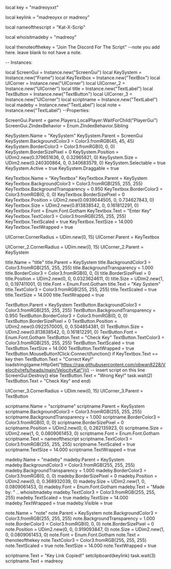 local key = "madreoyxxt"

local keylink = "madreoyxx or madreoy"

local nameofthescript = "Kat-X-Scrip" 

local whoisitmadeby = "madreoy"

local thenoteofthekey = "Join The Discord For The Script" --note you add here. leave blank to not have a note.


-- Instances:

local ScreenGui = Instance.new("ScreenGui")
local KeySystem = Instance.new("Frame")
local KeyTextbox = Instance.new("TextBox")
local UICorner = Instance.new("UICorner")
local UICorner_2 = Instance.new("UICorner")
local title = Instance.new("TextLabel")
local TextButton = Instance.new("TextButton")
local UICorner_3 = Instance.new("UICorner")
local scriptname = Instance.new("TextLabel")
local madeby = Instance.new("TextLabel")
local note = Instance.new("TextLabel")
--Properties:

ScreenGui.Parent = game.Players.LocalPlayer:WaitForChild("PlayerGui")
ScreenGui.ZIndexBehavior = Enum.ZIndexBehavior.Sibling

KeySystem.Name = "KeySystem"
KeySystem.Parent = ScreenGui
KeySystem.BackgroundColor3 = Color3.fromRGB(45, 45, 45)
KeySystem.BorderColor3 = Color3.fromRGB(0, 0, 0)
KeySystem.BorderSizePixel = 0
KeySystem.Position = UDim2.new(0.379651636, 0, 0.32965821, 0)
KeySystem.Size = UDim2.new(0.240300864, 0, 0.340683579, 0)
KeySystem.Selectable = true
KeySystem.Active = true
KeySystem.Draggable = true

KeyTextbox.Name = "KeyTextbox"
KeyTextbox.Parent = KeySystem
KeyTextbox.BackgroundColor3 = Color3.fromRGB(255, 255, 255)
KeyTextbox.BackgroundTransparency = 0.950
KeyTextbox.BorderColor3 = Color3.fromRGB(0, 0, 0)
KeyTextbox.BorderSizePixel = 0
KeyTextbox.Position = UDim2.new(0.0939044505, 0, 0.734627843, 0)
KeyTextbox.Size = UDim2.new(0.813838542, 0, 0.161812291, 0)
KeyTextbox.Font = Enum.Font.Gotham
KeyTextbox.Text = "Enter Key"
KeyTextbox.TextColor3 = Color3.fromRGB(255, 255, 255)
KeyTextbox.TextScaled = true
KeyTextbox.TextSize = 14.000
KeyTextbox.TextWrapped = true

UICorner.CornerRadius = UDim.new(0, 15)
UICorner.Parent = KeyTextbox

UICorner_2.CornerRadius = UDim.new(0, 15)
UICorner_2.Parent = KeySystem

title.Name = "title"
title.Parent = KeySystem
title.BackgroundColor3 = Color3.fromRGB(255, 255, 255)
title.BackgroundTransparency = 1.000
title.BorderColor3 = Color3.fromRGB(0, 0, 0)
title.BorderSizePixel = 0
title.Position = UDim2.new(0, 0, 0.0323624611, 0)
title.Size = UDim2.new(1, 0, 0.197411001, 0)
title.Font = Enum.Font.Gotham
title.Text = "Key System"
title.TextColor3 = Color3.fromRGB(255, 255, 255)
title.TextScaled = true
title.TextSize = 14.000
title.TextWrapped = true

TextButton.Parent = KeySystem
TextButton.BackgroundColor3 = Color3.fromRGB(255, 255, 255)
TextButton.BackgroundTransparency = 0.950
TextButton.BorderColor3 = Color3.fromRGB(0, 0, 0)
TextButton.BorderSizePixel = 0
TextButton.Position = UDim2.new(0.0922570005, 0, 0.504854381, 0)
TextButton.Size = UDim2.new(0.813838542, 0, 0.161812291, 0)
TextButton.Font = Enum.Font.Gotham
TextButton.Text = "Check Key"
TextButton.TextColor3 = Color3.fromRGB(255, 255, 255)
TextButton.TextScaled = true
TextButton.TextSize = 14.000
TextButton.TextWrapped = true
TextButton.MouseButton1Click:Connect(function()
	if KeyTextbox.Text == key then
		TextButton.Text = "Correct Key!"
loadstring(game:HttpGet("https://raw.githubusercontent.com/obwan8228/Velocity/refs/heads/main/VelocityKat"))() -- insert script on this line
		ScreenGui:Destroy()
	else
		TextButton.Text = "Wrong Key!"
		task.wait(2)
		TextButton.Text = "Check Key"
	end
end)

UICorner_3.CornerRadius = UDim.new(0, 15)
UICorner_3.Parent = TextButton

scriptname.Name = "scriptname"
scriptname.Parent = KeySystem
scriptname.BackgroundColor3 = Color3.fromRGB(255, 255, 255)
scriptname.BackgroundTransparency = 1.000
scriptname.BorderColor3 = Color3.fromRGB(0, 0, 0)
scriptname.BorderSizePixel = 0
scriptname.Position = UDim2.new(0, 0, 0.262135923, 0)
scriptname.Size = UDim2.new(1, 0, 0.0809061453, 0)
scriptname.Font = Enum.Font.Gotham
scriptname.Text = nameofthescript
scriptname.TextColor3 = Color3.fromRGB(255, 255, 255)
scriptname.TextScaled = true
scriptname.TextSize = 14.000
scriptname.TextWrapped = true

madeby.Name = "madeby"
madeby.Parent = KeySystem
madeby.BackgroundColor3 = Color3.fromRGB(255, 255, 255)
madeby.BackgroundTransparency = 1.000
madeby.BorderColor3 = Color3.fromRGB(0, 0, 0)
madeby.BorderSizePixel = 0
madeby.Position = UDim2.new(0, 0, 0.368932039, 0)
madeby.Size = UDim2.new(1, 0, 0.0809061453, 0)
madeby.Font = Enum.Font.Gotham
madeby.Text = "Made by: " .. whoisitmadeby
madeby.TextColor3 = Color3.fromRGB(255, 255, 255)
madeby.TextScaled = true
madeby.TextSize = 14.000
madeby.TextWrapped = true
madeby.Visible = true

note.Name = "note"
note.Parent = KeySystem
note.BackgroundColor3 = Color3.fromRGB(255, 255, 255)
note.BackgroundTransparency = 1.000
note.BorderColor3 = Color3.fromRGB(0, 0, 0)
note.BorderSizePixel = 0
note.Position = UDim2.new(0, 0, 0.919093847, 0)
note.Size = UDim2.new(1, 0, 0.0809061453, 0)
note.Font = Enum.Font.Gotham
note.Text = thenoteofthekey
note.TextColor3 = Color3.fromRGB(255, 255, 255)
note.TextScaled = true
note.TextSize = 14.000
note.TextWrapped = true

scriptname.Text = "Key Link Copied!"
setclipboard(keylink)
task.wait(3)
scriptname.Text = madreoy
